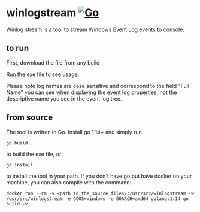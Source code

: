 # winlogstream [![Go](https://github.com/ofcoursedude/winlogstream/actions/workflows/go.yml/badge.svg)](https://github.com/ofcoursedude/winlogstream/actions/workflows/go.yml)

Winlog stream is a tool to stream Windows Event Log events to console.

## to run

First, download the file from any build

Run the exe file to see usage. 

Please note log names are case sensitive and correspond to the field "Full Name" you can see when displaying the event log properties, not the descriptive name you see in the event log tree.

## from source

The tool is written in Go. Install go 1.14+ and simply run 

`go build .` 

to build the exe file, or

`go install`

to install the tool in your path. If you don't have go but have docker on your machine, you can also compile with the command:

`docker run --rm -v <path_to_the_source_files>:/usr/src/winlogstream -w /usr/src/winlogstream -e GOOS=windows -e GOARCH=amd64 golang:1.14 go build -v`